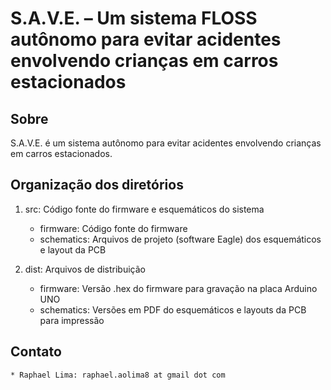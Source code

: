 # S.A.V.E. – Um sistema FLOSS autônomo para evitar acidentes envolvendo crianças em carros estacionados

## Sobre
S.A.V.E. é um sistema autônomo para evitar acidentes envolvendo crianças em carros estacionados.

## Organização dos diretórios
1. src: Código fonte do firmware e esquemáticos do sistema
	* firmware:   Código fonte do firmware
	* schematics: Arquivos de projeto (software Eagle) dos esquemáticos e layout da PCB

2. dist: Arquivos de distribuição
	* firmware: Versão .hex do firmware para gravação na placa Arduino UNO
	* schematics: Versões em PDF do esquemáticos e layouts da PCB para impressão

## Contato
	* Raphael Lima: raphael.aolima8 at gmail dot com 

